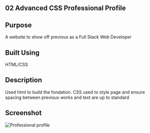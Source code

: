 ## 02 Advanced CSS Professional Profile 

## Purpose
A website to show off previous as a Full Stack Web Developer

## Built Using
HTML/CSS

## Description
Used html to build the fondation. CSS used to style page and ensure spacing between previous works and text are up to standard 

## Screenshot

![Professional profile ](https://user-images.githubusercontent.com/114831060/227809835-2f95a9f9-784a-49f4-a26b-185cf0c33e91.jpg)
